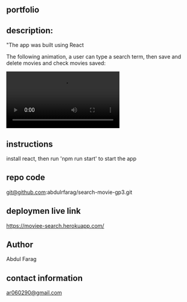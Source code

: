 ## portfolio


## description: 
"The app was built using React


The following animation, a user can type a search term, then save and delete movies and check movies saved:

![Animation shows "star wars" typed into a search box and books about Star Wars appearing as results.](./client/src/components/images/Movie%20Search.webm)


## instructions 
install react, then run 'npm run start' to start the app

## repo code 
git@github.com:abdulrfarag/search-movie-gp3.git
## deploymen live link
 https://moviee-search.herokuapp.com/
## Author
Abdul Farag

## contact information
ar060290@gmail.com
